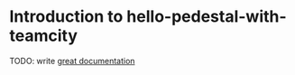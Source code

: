 # Introduction to hello-pedestal-with-teamcity

TODO: write [great documentation](http://jacobian.org/writing/what-to-write/)
